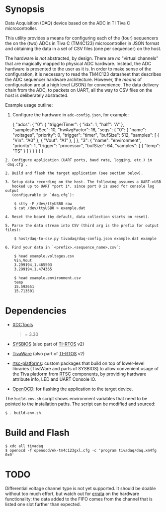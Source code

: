 Synopsis
========

Data Acquisition (DAQ) device based on the ADC in TI Tiva C microcontroller.

This utility provides a means for configuring each of the (four) sequencers the
on the (two) ADCs in Tiva C (TM4C123) microcontroller in JSON format and
obtaining the data in a set of CSV files (one per sequencer) on the host.

The hardware is *not* abstracted, by design. There are *no* "virtual channels"
that are magically mapped to physical ADC hardware. Instead, the ADC hardware
is presented to the user as it is. In order to make sense of the configuration,
it is necessary to read the TM4C123 datasheet that describes the ADC sequencer
hardware architecture. However, the *means* of configuration are at a high
level (JSON) for convenience. The data delivery chain from the ADC, to packets
on UART, all the way to CSV files on the host is deliberately abstracted.

Example usage outline:

  1. Configure the hardware in `adc-config.json`, for example:

        {
            "adcs": {
                "0": {
                    "triggerTimer": { "idx": 1, "half": "A" },
                    "samplesPerSec": 10,
                    "hwAvgFactor": 16,
                    "seqs": {
                        "0": {
                            "name": "voltages",
                            "priority": 0,
                            "trigger": "timer",
                            "bufSize": 512,
                            "samples": [
                                { "Vin":  "A0" },
                                { "Vout": "A1" },
                            ]
                        },
                        "3": {
                            "name": "environment",
                            "priority": 1,
                            "trigger": "processor",
                            "bufSize": 64,
                            "samples": [
                                { "temp": "TS" }
                            ]
                        }
                    }
                }
            }
        }

    2. Configure application (UART ports, baud rate, logging, etc.) in `daq.cfg`.

    2. Build and flash the target application (see section below).

    3. Setup data recording on the host. The following assumes a UART->USB
       hooked up to UART *port 1*, since port 0 is used for console log output
       (configurable in `daq.cfg`):

        $ stty -F /dev/ttyUSB0 raw
        $ cat /dev/ttyUSB0 > example.dat

    4. Reset the board (by default, data collection starts on reset).

    5. Parse the data stream into CSV (third arg is the prefix for output files):

        $ host/daq-to-csv.py tivadaq/daq-config.json example.dat example

    6. Find your data in `<prefix>.<sequence_name>.csv`:

        $ head example.voltages.csv
        Vin,Vout
        3.299194,1.465503
        3.299194,1.474365

        $ head example.environment.csv
        temp
        15.592651
        15.713501

Dependencies
============

  * [XDCTools](http://downloads.ti.com/dsps/dsps_public_sw/sdo_sb/targetcontent/rtsc/)
    >= 3.30

  * [SYSBIOS](http://www.ti.com/tool/sysbios) (also part of
    [TI-RTOS](http://www.ti.com/tool/ti-rtos) v2)

  * [TivaWare](http://www.ti.com/tool/sw-tm4c) (also part of
    [TI-RTOS](http://www.ti.com/tool/ti-rtos) v2)

  * [rtsc-platforms](https://github.com/alexeicolin/rtsc-platforms): custom
    packages that build on top of lower-level libraries (TivaWare and parts of
    SYSBIOS) to allow convenient usage of the Tiva platform from
    [RTSC](http://rtsc.eclipse.org/docs-tip/Main_Page) components, by providing
    hardware attribute info, LED and UART Console IO.

  * [OpenOCD](http://openocd.sourceforge.net/): for flashing the application to
  the target device.

The `build-env.sh` script shows environment variables that need to be pointed
to the installation paths. The script can be modified and sourced:

    $ . build-env.sh

Build and Flash
===============

    $ xdc all tivadaq
    $ openocd -f openocd/ek-tm4c123gxl.cfg -c 'program tivadaq/daq.xm4fg 0x0'

TODO
====

Differential voltage channel type is not yet supported. It should be doable
without too much effort, but watch out for
[errata](http://www.ti.com/lit/pdf/spmz849) on the hardware functionality: the
data added to the FIFO comes from the channel that is listed one slot further
than expected.
